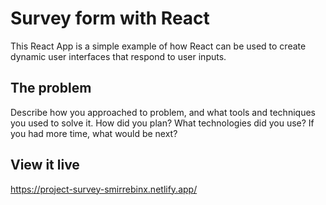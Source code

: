 # Survey form with React

This React App is a simple example of how React can be used to create dynamic user interfaces that respond to user inputs.


## The problem

Describe how you approached to problem, and what tools and techniques you used to solve it. How did you plan? What technologies did you use? If you had more time, what would be next?

## View it live

https://project-survey-smirrebinx.netlify.app/
